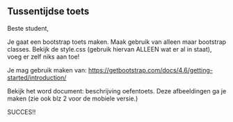## Tussentijdse toets
Beste student, 

Je gaat een bootstrap toets maken. 
Maak gebruik van alleen maar bootstrap classes. 
Bekijk de style.css (gebruik hiervan ALLEEN wat er al in staat), voeg er zelf niks aan toe!


Je mag gebruik maken van: https://getbootstrap.com/docs/4.6/getting-started/introduction/


Bekijk het word document: beschrijving oefentoets. 
Deze afbeeldingen ga je maken (zie ook blz 2 voor de mobiele versie.)


SUCCES!!

